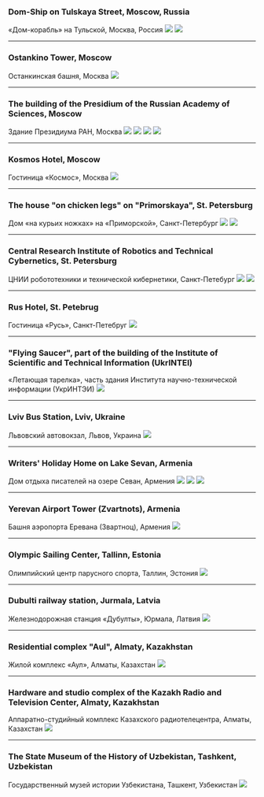 ###  Dom-Ship on Tulskaya Street, Moscow, Russia
«Дом-корабль» на Тульской, Москва, Россия
<img src="https://n1s1.hsmedia.ru/0f/71/25/0f71254aca6f10c9aa2a53931cb46549/1080x1033_0xac120003_9932896081621260752.webp"/>
<img src="https://n1s1.hsmedia.ru/e5/ef/1d/e5ef1da0dbc6a55e096fc8263ac9c53a/1080x1172_0xac120003_18426850041621328365.webp"/>

---

###  Ostankino Tower, Moscow
Останкинская башня, Москва
<img src="https://n1s2.hsmedia.ru/00/f9/fc/00f9fcd71e57a9647a33150064b41096/1080x744_0xac120003_6041502341621328651.webp"/>

---

###  The building of the Presidium of the Russian Academy of Sciences, Moscow
Здание Президиума РАН, Москва
<img src="https://n1s2.hsmedia.ru/56/ef/0b/56ef0b0f5a8bb6a6706328a36c7f4bf8/1080x1350_0xac120003_6275858491621328691.webp"/>
<img src="https://n1s1.hsmedia.ru/ac/b2/bd/acb2bdd23f7c08c8701294071bb1f2aa/1080x1350_0xac120003_14338440111621328691.webp"/>
<img src="https://n1s1.hsmedia.ru/b2/cc/bc/b2ccbc2d22741f0d07a2d285b4ff3b46/1080x1346_0xac120003_2347537571621328693.webp"/>
<img src="https://n1s1.hsmedia.ru/f6/46/44/f64644cedaaaf4c4b9b02b98c1dd0a1c/1080x1350_0xac120003_12800546431621328694.webp"/>

---

###  Kosmos Hotel, Moscow
Гостиница «Космос», Москва
<img src="https://n1s2.hsmedia.ru/f6/94/81/f69481e93c06e9f7064156fa071d02cf/1080x709_0xac120003_16946934371621328801.webp"/>

---

###  The house "on chicken legs" on "Primorskaya", St. Petersburg
Дом «на курьих ножках» на «Приморской», Санкт-Петербург
<img src="https://n1s2.hsmedia.ru/39/d9/46/39d94625a42e4eec7a90fcdf43f7a7d7/1080x1071_0xac120003_7739995031621328889.webp"/>
<img src="https://n1s1.hsmedia.ru/e8/86/6b/e8866bdb9cc506f6eec3059c51532c64/836x873_0xac120003_16479305891621328915.webp"/>

---

###  Central Research Institute of Robotics and Technical Cybernetics, St. Petersburg
ЦНИИ робототехники и технической кибернетики, Санкт-Петебург
<img src="https://n1s2.hsmedia.ru/e0/99/04/e0990475a538108418d377818409e31b/972x889_0xac120003_3757840771621329035.webp"/>
<img src="https://n1s2.hsmedia.ru/6b/f6/5f/6bf65f75e63079a86d4dbe74511fdf77/1080x987_0xac120003_4950664011621329036.webp"/>

---

###  Rus Hotel, St. Petebrug
Гостиница «Русь», Санкт-Петебруг
<img src="https://n1s2.hsmedia.ru/98/6b/24/986b24f461ec30e5ac76914bef2eab57/960x699_0xac120003_11814912311621329172.webp"/>

---

###  "Flying Saucer", part of the building of the Institute of Scientific and Technical Information (UkrINTEI)
«Летающая тарелка», часть здания Института научно-технической информации (УкрИНТЭИ)
<img src="https://n1s1.hsmedia.ru/a8/e7/f3/a8e7f34093fcdf0bcf7e92fdcbb1d7bc/1080x1350_0xac120003_6486760531621329379.webp"/>

---

###  Lviv Bus Station, Lviv, Ukraine
Львовский автовокзал, Львов, Украина
<img src="https://n1s1.hsmedia.ru/bd/cc/83/bdcc83ede989ecb96d6bcf3456eda3ad/1080x839_0xac120003_678517841621329490.webp"/>

---

###  Writers' Holiday Home on Lake Sevan, Armenia
Дом отдыха писателей на озере Севан, Армения
<img src="https://n1s1.hsmedia.ru/09/ef/f3/09eff366ad3ccf09fbaad3a34743aed0/893x724_0xac120003_9612332661621329527.webp"/>
<img src="https://n1s1.hsmedia.ru/09/f4/f4/09f4f4b8b738b4f5e63299c8af6afa2d/894x727_0xac120003_19439052401621329528.webp"/>
<img src="https://n1s1.hsmedia.ru/01/77/58/0177585220f5d580c56a7889ee8ed878/893x725_0xac120003_11095991451621329529.webp"/>

---

###  Yerevan Airport Tower (Zvartnots), Armenia
Башня аэропорта Еревана (Звартноц), Армения
<img src="https://n1s1.hsmedia.ru/42/ee/d3/42eed38a1d4ffb1f1fa4a738096cad3c/898x746_0xac120003_8604099201621329578.webp"/>

---

###  Olympic Sailing Center, Tallinn, Estonia
Олимпийский центр парусного спорта, Таллин, Эстония
<img src="https://n1s1.hsmedia.ru/c0/b5/d2/c0b5d2baffd47ec5f275ff411abf820d/960x960_0xac120003_18783206881621329609.webp"/>

---

###  Dubulti railway station, Jurmala, Latvia
Железнодорожная станция «Дубулты», Юрмала, Латвия
<img src="https://n1s2.hsmedia.ru/8f/68/d7/8f68d750fb2f8ba41fccd6697dfde570/1080x566_0xac120003_5331785291621329828.webp"/>

---

###  Residential complex "Aul", Almaty, Kazakhstan
Жилой комплекс «Аул», Алматы, Казахстан
<img src="https://n1s1.hsmedia.ru/79/6a/e5/796ae5c3c0c06b502954d74fe64f9d65/1080x981_0xac120003_5704976001621330092.webp"/>

---

###  Hardware and studio complex of the Kazakh Radio and Television Center, Almaty, Kazakhstan
Аппаратно-студийный комплекс Казахского радиотелецентра, Алматы, Казахстан
<img src="https://n1s1.hsmedia.ru/7f/4e/6a/7f4e6a25ba48d501b91ffad31ba9d86f/1080x580_0xac120003_4155440881621330322.webp"/>

---

###  The State Museum of the History of Uzbekistan, Tashkent, Uzbekistan
Государственный музей истории Узбекистана, Ташкент, Узбекистан
<img src="https://n1s2.hsmedia.ru/2c/dc/37/2cdc37a1d53fbf4f5974cad4f1c75135/1023x1047_0xac120003_16528352291621330547.webp"/>
